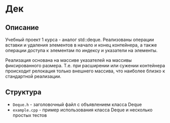 # Дек

## Описание

Учебный проект 1 курса - аналог std::deque. Реализованы операции вставки и удаления элементов в начало и конец контейнера, а также операции доступа к элементам по индексу и указатели на элементы.

Реализация основана на массиве указателей на массивы фиксированного размера. Т.е. при расширении или сужении контейнера происходит релокация только внешнего массива, что наиболее близко к стандартной реализации.

## Структура

* `Deque.h` - заголовочный файл с объявлением класса Deque
* `example.cpp` - пример использования класса Deque и несколько простых тестов



